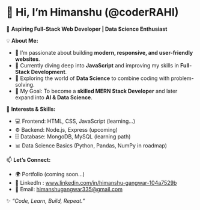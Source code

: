 # 👋 Hi, I’m Himanshu (@coderRAHI)

🚀 **Aspiring Full-Stack Web Developer | Data Science Enthusiast**  

💡 **About Me:**  
- 🔭 I’m passionate about building **modern, responsive, and user-friendly websites**.  
- 🌱 Currently diving deep into **JavaScript** and improving my skills in **Full-Stack Development**.  
- 👀 Exploring the world of **Data Science** to combine coding with problem-solving.  
- 🎯 My Goal: To become a **skilled MERN Stack Developer** and later expand into **AI & Data Science**.  

📌 **Interests & Skills:**  
- 💻 Frontend: HTML, CSS, JavaScript (learning…)  
- ⚙️ Backend: Node.js, Express (upcoming)  
- 🗄️ Database: MongoDB, MySQL (learning path)  
- 📊 Data Science Basics (Python, Pandas, NumPy in roadmap)  

📫 **Let’s Connect:**  
- 🌍 Portfolio (coming soon...)  
- 💼 LinkedIn : www.linkedin.com/in/himanshu-gangwar-104a7529b   
- 📧 Email: himanshugangwar335@gmail.com  



✨ *“Code, Learn, Build, Repeat.”*
